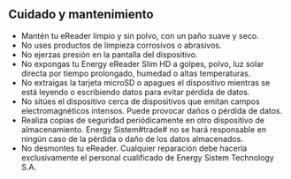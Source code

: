 ## Cuidado y mantenimiento

- Mantén tu eReader limpio y sin polvo, con un paño suave y seco.
- No uses productos de limpieza corrosivos o abrasivos.
- No ejerzas presión en la pantalla del dispositivo.
- No expongas tu Energy eReader Slim HD a golpes, polvo, luz solar directa por tiempo prolongado, humedad o altas temperaturas.
- No extraigas la tarjeta microSD o apagues el dispositivo mientras se está leyendo o escribiendo datos para evitar pérdida de datos.
- No sitúes el dispositivo cerca de dispositivos que emitan campos electromagnéticos intensos. Puede provocar daños o pérdida de datos.
- Realiza copias de seguridad periódicamente en otro dispositivo de almacenamiento. Energy Sistem#trade# no se hará responsable en ningún caso de la pérdida o daño de los datos almacenados.
- No desmontes tu eReader. Cualquier reparación debe hacerla exclusivamente el personal cualificado de Energy Sistem Technology S.A.

